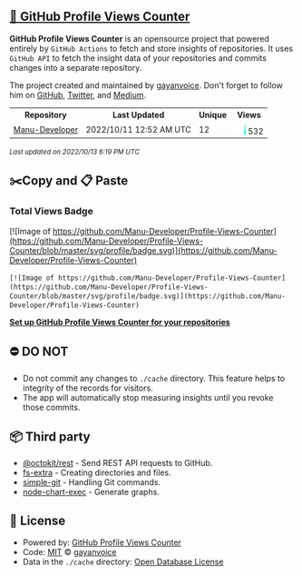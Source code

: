 ## [🚀 GitHub Profile Views Counter](https://github.com/gayanvoice/github-profile-views-counter)
**GitHub Profile Views Counter** is an opensource project that powered entirely by  `GitHub Actions` to fetch and store insights of repositories.
It uses `GitHub API` to fetch the insight data of your repositories and commits changes into a separate repository.

The project created and maintained by [gayanvoice](https://github.com/gayanvoice). Don't forget to follow him on [GitHub](https://github.com/gayanvoice), [Twitter](https://twitter.com/gayanvoice), and [Medium](https://gayanvoice.medium.com/).

<table>
	<tr>
		<th>
			Repository
		</th>
		<th>
			Last Updated
		</th>
		<th>
			Unique
		</th>
		<th>
			Views
		</th>
	</tr>
	<tr>
		<td>
			<a href="https://github.com/Manu-Developer/Profile-Views-Counter/tree/master/readme/465495654/year.md">
				Manu-Developer
			</a>
		</td>
		<td>
			2022/10/11 12:52 AM UTC
		</td>
		<td>
			12
		</td>
		<td>
			<img alt="Response time graph" src="https://github.com/Manu-Developer/Profile-Views-Counter/raw/master/graph/465495654/small/year.png" height="20"> 532
		</td>
	</tr>
</table>

<small><i>Last updated on 2022/10/13 6:19 PM UTC</i></small>

## ✂️Copy and 📋 Paste
### Total Views Badge
[![Image of https://github.com/Manu-Developer/Profile-Views-Counter](https://github.com/Manu-Developer/Profile-Views-Counter/blob/master/svg/profile/badge.svg)](https://github.com/Manu-Developer/Profile-Views-Counter)

```readme
[![Image of https://github.com/Manu-Developer/Profile-Views-Counter](https://github.com/Manu-Developer/Profile-Views-Counter/blob/master/svg/profile/badge.svg)](https://github.com/Manu-Developer/Profile-Views-Counter)
```
[**Set up GitHub Profile Views Counter for your repositories**](https://github.com/gayanvoice/github-profile-views-counter)
## ⛔ DO NOT
- Do not commit any changes to `./cache` directory. This feature helps to integrity of the records for visitors.
- The app will automatically stop measuring insights until you revoke those commits.
## 📦 Third party

- [@octokit/rest](https://www.npmjs.com/package/@octokit/rest) - Send REST API requests to GitHub.
- [fs-extra](https://www.npmjs.com/package/fs-extra) - Creating directories and files.
- [simple-git](https://www.npmjs.com/package/simple-git) - Handling Git commands.
- [node-chart-exec](https://www.npmjs.com/package/node-chart-exec) - Generate graphs.
## 📄 License
- Powered by: [GitHub Profile Views Counter](https://github.com/gayanvoice/github-profile-views-counter)
- Code: [MIT](./LICENSE) © [gayanvoice](https://github.com/gayanvoice)
- Data in the `./cache` directory: [Open Database License](https://opendatacommons.org/licenses/odbl/1-0/)